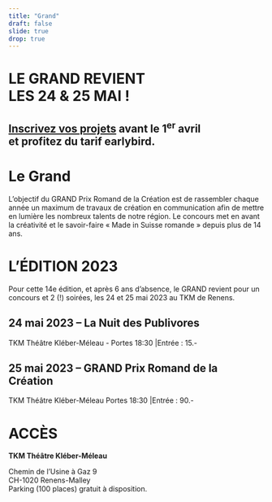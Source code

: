 ```yaml
---
title: "Grand"
draft: false
slide: true
drop: true
---
```


<div class="slide">
	<h1>LE GRAND REVIENT <br/>LES 24 & 25 MAI !</h1>
	<h2><a href="/les_categories">Inscrivez vos projets</a> avant le 1<sup>er</sup> avril <br/>et profitez du tarif earlybird.</h2>
	
</div>
<div class="slide">
	<h1>Le Grand</h1>
	<p>L’objectif du GRAND Prix Romand de la Création est de rassembler chaque année un maximum de travaux de création en communication afin de mettre en lumière les nombreux talents de notre région. Le concours met en avant la créativité et le savoir-faire « Made in Suisse romande » depuis plus de 14 ans. </p>
</div>
<div class="slide">
	<h1>L’ÉDITION 2023</h1>
	
Pour cette 14e édition, et après 6 ans d’absence, le GRAND revient pour un concours et 2 (!) soirées, les 24 et 25 mai 2023 au TKM de Renens. 

## 24 mai 2023 – La Nuit des Publivores

TKM Théâtre Kléber-Méleau - Portes 18:30 |Entrée : 15.-

## 25 mai 2023 – GRAND Prix Romand de la Création

TKM Théâtre Kléber-Méleau
Portes 18:30 |Entrée : 90.- 

</div>
<div class="slide">
	
# ACCÈS
	
**TKM Théâtre Kléber-Méleau**

Chemin de l’Usine à Gaz 9<br/>
CH-1020 Renens-Malley<br/>
Parking (100 places) gratuit à disposition.
	
</div>
